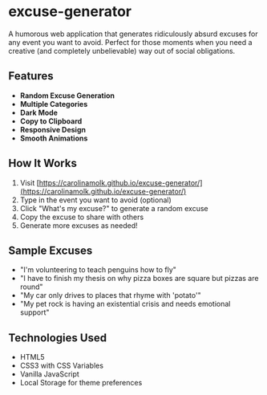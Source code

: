 # excuse-generator

A humorous web application that generates ridiculously absurd excuses for any event you want to avoid. Perfect for those moments when you need a creative (and completely unbelievable) way out of social obligations.

## Features

- **Random Excuse Generation**
- **Multiple Categories**
- **Dark Mode**
- **Copy to Clipboard**
- **Responsive Design**
- **Smooth Animations**

## How It Works

1. Visit [https://carolinamolk.github.io/excuse-generator/](https://carolinamolk.github.io/excuse-generator/)
2. Type in the event you want to avoid (optional)
3. Click "What's my excuse?" to generate a random excuse
4. Copy the excuse to share with others
5. Generate more excuses as needed!

## Sample Excuses

- "I'm volunteering to teach penguins how to fly"
- "I have to finish my thesis on why pizza boxes are square but pizzas are round"
- "My car only drives to places that rhyme with 'potato'"
- "My pet rock is having an existential crisis and needs emotional support"

## Technologies Used

- HTML5
- CSS3 with CSS Variables
- Vanilla JavaScript
- Local Storage for theme preferences